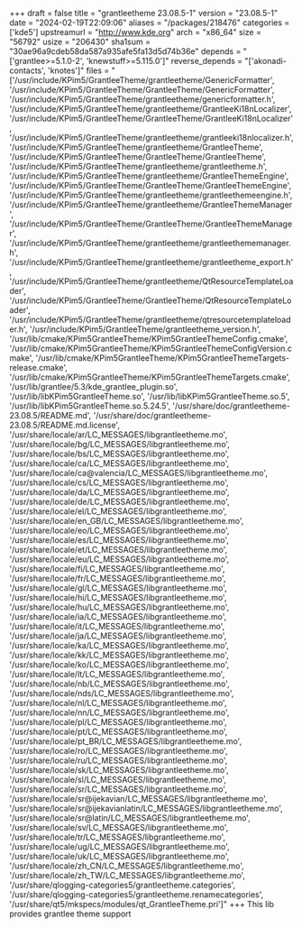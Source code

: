 +++
draft = false
title = "grantleetheme 23.08.5-1"
version = "23.08.5-1"
date = "2024-02-19T22:09:06"
aliases = "/packages/218476"
categories = ['kde5']
upstreamurl = "http://www.kde.org"
arch = "x86_64"
size = "56792"
usize = "206430"
sha1sum = "30ae96a9cdeb58da587a935afe5fa13d5d74b36e"
depends = "['grantlee>=5.1.0-2', 'knewstuff>=5.115.0']"
reverse_depends = "['akonadi-contacts', 'knotes']"
files = "['/usr/include/KPim5/GrantleeTheme/grantleetheme/GenericFormatter', '/usr/include/KPim5/GrantleeTheme/GrantleeTheme/GenericFormatter', '/usr/include/KPim5/GrantleeTheme/grantleetheme/genericformatter.h', '/usr/include/KPim5/GrantleeTheme/grantleetheme/GrantleeKi18nLocalizer', '/usr/include/KPim5/GrantleeTheme/GrantleeTheme/GrantleeKi18nLocalizer', '/usr/include/KPim5/GrantleeTheme/grantleetheme/grantleeki18nlocalizer.h', '/usr/include/KPim5/GrantleeTheme/grantleetheme/GrantleeTheme', '/usr/include/KPim5/GrantleeTheme/GrantleeTheme/GrantleeTheme', '/usr/include/KPim5/GrantleeTheme/grantleetheme/grantleetheme.h', '/usr/include/KPim5/GrantleeTheme/grantleetheme/GrantleeThemeEngine', '/usr/include/KPim5/GrantleeTheme/GrantleeTheme/GrantleeThemeEngine', '/usr/include/KPim5/GrantleeTheme/grantleetheme/grantleethemeengine.h', '/usr/include/KPim5/GrantleeTheme/grantleetheme/GrantleeThemeManager', '/usr/include/KPim5/GrantleeTheme/GrantleeTheme/GrantleeThemeManager', '/usr/include/KPim5/GrantleeTheme/grantleetheme/grantleethememanager.h', '/usr/include/KPim5/GrantleeTheme/grantleetheme/grantleetheme_export.h', '/usr/include/KPim5/GrantleeTheme/grantleetheme/QtResourceTemplateLoader', '/usr/include/KPim5/GrantleeTheme/GrantleeTheme/QtResourceTemplateLoader', '/usr/include/KPim5/GrantleeTheme/grantleetheme/qtresourcetemplateloader.h', '/usr/include/KPim5/GrantleeTheme/grantleetheme_version.h', '/usr/lib/cmake/KPim5GrantleeTheme/KPim5GrantleeThemeConfig.cmake', '/usr/lib/cmake/KPim5GrantleeTheme/KPim5GrantleeThemeConfigVersion.cmake', '/usr/lib/cmake/KPim5GrantleeTheme/KPim5GrantleeThemeTargets-release.cmake', '/usr/lib/cmake/KPim5GrantleeTheme/KPim5GrantleeThemeTargets.cmake', '/usr/lib/grantlee/5.3/kde_grantlee_plugin.so', '/usr/lib/libKPim5GrantleeTheme.so', '/usr/lib/libKPim5GrantleeTheme.so.5', '/usr/lib/libKPim5GrantleeTheme.so.5.24.5', '/usr/share/doc/grantleetheme-23.08.5/README.md', '/usr/share/doc/grantleetheme-23.08.5/README.md.license', '/usr/share/locale/ar/LC_MESSAGES/libgrantleetheme.mo', '/usr/share/locale/bg/LC_MESSAGES/libgrantleetheme.mo', '/usr/share/locale/bs/LC_MESSAGES/libgrantleetheme.mo', '/usr/share/locale/ca/LC_MESSAGES/libgrantleetheme.mo', '/usr/share/locale/ca@valencia/LC_MESSAGES/libgrantleetheme.mo', '/usr/share/locale/cs/LC_MESSAGES/libgrantleetheme.mo', '/usr/share/locale/da/LC_MESSAGES/libgrantleetheme.mo', '/usr/share/locale/de/LC_MESSAGES/libgrantleetheme.mo', '/usr/share/locale/el/LC_MESSAGES/libgrantleetheme.mo', '/usr/share/locale/en_GB/LC_MESSAGES/libgrantleetheme.mo', '/usr/share/locale/eo/LC_MESSAGES/libgrantleetheme.mo', '/usr/share/locale/es/LC_MESSAGES/libgrantleetheme.mo', '/usr/share/locale/et/LC_MESSAGES/libgrantleetheme.mo', '/usr/share/locale/eu/LC_MESSAGES/libgrantleetheme.mo', '/usr/share/locale/fi/LC_MESSAGES/libgrantleetheme.mo', '/usr/share/locale/fr/LC_MESSAGES/libgrantleetheme.mo', '/usr/share/locale/gl/LC_MESSAGES/libgrantleetheme.mo', '/usr/share/locale/hi/LC_MESSAGES/libgrantleetheme.mo', '/usr/share/locale/hu/LC_MESSAGES/libgrantleetheme.mo', '/usr/share/locale/ia/LC_MESSAGES/libgrantleetheme.mo', '/usr/share/locale/it/LC_MESSAGES/libgrantleetheme.mo', '/usr/share/locale/ja/LC_MESSAGES/libgrantleetheme.mo', '/usr/share/locale/ka/LC_MESSAGES/libgrantleetheme.mo', '/usr/share/locale/kk/LC_MESSAGES/libgrantleetheme.mo', '/usr/share/locale/ko/LC_MESSAGES/libgrantleetheme.mo', '/usr/share/locale/lt/LC_MESSAGES/libgrantleetheme.mo', '/usr/share/locale/nb/LC_MESSAGES/libgrantleetheme.mo', '/usr/share/locale/nds/LC_MESSAGES/libgrantleetheme.mo', '/usr/share/locale/nl/LC_MESSAGES/libgrantleetheme.mo', '/usr/share/locale/nn/LC_MESSAGES/libgrantleetheme.mo', '/usr/share/locale/pl/LC_MESSAGES/libgrantleetheme.mo', '/usr/share/locale/pt/LC_MESSAGES/libgrantleetheme.mo', '/usr/share/locale/pt_BR/LC_MESSAGES/libgrantleetheme.mo', '/usr/share/locale/ro/LC_MESSAGES/libgrantleetheme.mo', '/usr/share/locale/ru/LC_MESSAGES/libgrantleetheme.mo', '/usr/share/locale/sk/LC_MESSAGES/libgrantleetheme.mo', '/usr/share/locale/sl/LC_MESSAGES/libgrantleetheme.mo', '/usr/share/locale/sr/LC_MESSAGES/libgrantleetheme.mo', '/usr/share/locale/sr@ijekavian/LC_MESSAGES/libgrantleetheme.mo', '/usr/share/locale/sr@ijekavianlatin/LC_MESSAGES/libgrantleetheme.mo', '/usr/share/locale/sr@latin/LC_MESSAGES/libgrantleetheme.mo', '/usr/share/locale/sv/LC_MESSAGES/libgrantleetheme.mo', '/usr/share/locale/tr/LC_MESSAGES/libgrantleetheme.mo', '/usr/share/locale/ug/LC_MESSAGES/libgrantleetheme.mo', '/usr/share/locale/uk/LC_MESSAGES/libgrantleetheme.mo', '/usr/share/locale/zh_CN/LC_MESSAGES/libgrantleetheme.mo', '/usr/share/locale/zh_TW/LC_MESSAGES/libgrantleetheme.mo', '/usr/share/qlogging-categories5/grantleetheme.categories', '/usr/share/qlogging-categories5/grantleetheme.renamecategories', '/usr/share/qt5/mkspecs/modules/qt_GrantleeTheme.pri']"
+++
This lib provides grantlee theme support
